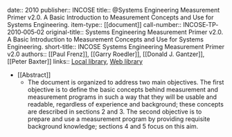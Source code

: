 date:: 2010
publisher:: INCOSE
title:: @Systems Engineering Measurement Primer  v2.0. A Basic Introduction to Measurement Concepts and Use for Systems Engineering.
item-type:: [[document]]
call-number:: INCOSE‐TP‐2010‐005‐02
original-title:: Systems Engineering Measurement Primer  v2.0. A Basic Introduction to Measurement Concepts and Use for Systems Engineering.
short-title:: INCOSE Systems Engineering Measurement Primer v2.0
authors:: [[Paul Frenz]], [[Garry Roedler]], [[Donald J. Gantzer]], [[Peter Baxter]]
links:: [Local library](zotero://select/library/items/MSDWA8GN), [Web library](https://www.zotero.org/users/6520516/items/MSDWA8GN)

- [[Abstract]]
	- The document is organized to address two main objectives. The first objective is to define the basic concepts behind measurement and measurement programs in such a way that they will be usable and readable, regardless of experience and background; 
	  these concepts are described in sections 2 and 3. The second objective is to prepare and use a measurement program by providing requisite background knowledge; 
	  sections 4 and 5 focus on this aim.